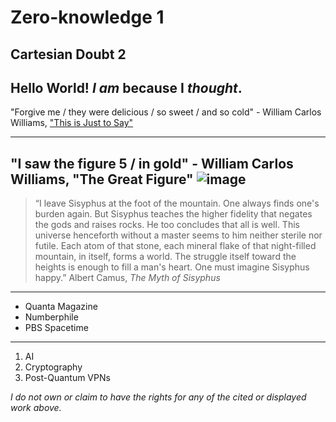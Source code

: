 # Zero-knowledge 1

## Cartesian Doubt 2

Hello World!
*I am* **because** I *thought*.
---
"Forgive me / they were delicious / so sweet / and so cold" - William Carlos Williams, ["This is Just to Say"](https://www.poetryfoundation.org/poems/56159/this-is-just-to-say)
***
"I saw the figure 5 / in gold" - William Carlos Williams, "The Great Figure"
![image](https://user-images.githubusercontent.com/122576045/212268218-e8cc3342-93e4-403a-830a-3a67ea4bbce6.png)
---
> “I leave Sisyphus at the foot of the mountain. One always finds one's burden again. But Sisyphus teaches the higher fidelity that negates the gods and raises rocks. He too concludes that all is well. This universe henceforth without a master seems to him neither sterile nor futile. Each atom of that stone, each mineral flake of that night-filled mountain, in itself, forms a world. The struggle itself toward the heights is enough to fill a man's heart. One must imagine Sisyphus happy.”
> Albert Camus, *The Myth of Sisyphus*
***
* Quanta Magazine
* Numberphile
* PBS Spacetime
***
1. AI
2. Cryptography
3. Post-Quantum VPNs

*I do not own or claim to have the rights for any of the cited or displayed work above.*
